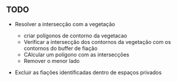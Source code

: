 ## TODO

* Resolver a intersecção com a vegetação
    * criar polígonos de contorno da vegetacao
    * Verificar a intersecção dos contornos da vegetação com os contornos do buffer de fiação
    * CAlcular um polígono com as intersecções
    * Remover o menor lado

* Excluir as fiações identificadas dentro de espaços privados